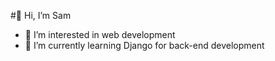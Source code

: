 #👋 Hi, I’m Sam 
- 👀 I’m interested in web development
- 🌱 I’m currently learning Django for back-end development

<!---
samw0627/samw0627 is a ✨ special ✨ repository because its `README.md` (this file) appears on your GitHub profile.
You can click the Preview link to take a look at your changes.
--->
